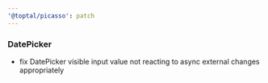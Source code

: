 ```yaml
---
'@toptal/picasso': patch
---
```


### DatePicker

- fix DatePicker visible input value not reacting to async external changes appropriately
